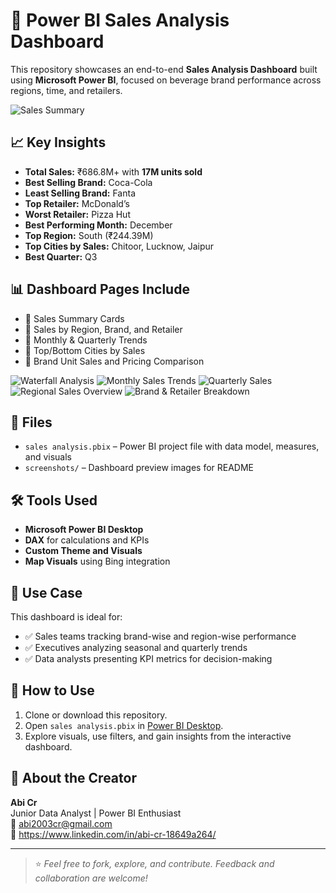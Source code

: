 # 🧃 Power BI Sales Analysis Dashboard

This repository showcases an end-to-end **Sales Analysis Dashboard** built using **Microsoft Power BI**, focused on beverage brand performance across regions, time, and retailers.

![Sales Summary](screenshots/Screenshot%20(9).png)

## 📈 Key Insights

- **Total Sales:** ₹686.8M+ with **17M units sold**
- **Best Selling Brand:** Coca-Cola
- **Least Selling Brand:** Fanta
- **Top Retailer:** McDonald’s  
- **Worst Retailer:** Pizza Hut  
- **Best Performing Month:** December  
- **Top Region:** South (₹244.39M)
- **Top Cities by Sales:** Chitoor, Lucknow, Jaipur  
- **Best Quarter:** Q3

## 📊 Dashboard Pages Include

- 🔹 Sales Summary Cards  
- 🔹 Sales by Region, Brand, and Retailer  
- 🔹 Monthly & Quarterly Trends  
- 🔹 Top/Bottom Cities by Sales  
- 🔹 Brand Unit Sales and Pricing Comparison  

![Waterfall Analysis](screenshots/Screenshot%20(10).png)
![Monthly Sales Trends](screenshots/Screenshot%20(11).png)
![Quarterly Sales](screenshots/Screenshot%20(12).png)
![Regional Sales Overview](screenshots/Screenshot%20(13).png)
![Brand & Retailer Breakdown](screenshots/Screenshot%20(14).png)

## 📁 Files

- `sales analysis.pbix` – Power BI project file with data model, measures, and visuals
- `screenshots/` – Dashboard preview images for README

## 🛠 Tools Used

- **Microsoft Power BI Desktop**
- **DAX** for calculations and KPIs
- **Custom Theme and Visuals**
- **Map Visuals** using Bing integration

## 💼 Use Case

This dashboard is ideal for:

- ✅ Sales teams tracking brand-wise and region-wise performance  
- ✅ Executives analyzing seasonal and quarterly trends  
- ✅ Data analysts presenting KPI metrics for decision-making

## 📌 How to Use

1. Clone or download this repository.
2. Open `sales analysis.pbix` in [Power BI Desktop](https://powerbi.microsoft.com/desktop).
3. Explore visuals, use filters, and gain insights from the interactive dashboard.

## 🙋 About the Creator

**Abi Cr**  
Junior Data Analyst | Power BI Enthusiast  
📧 abi2003cr@gmail.com  
🔗 https://www.linkedin.com/in/abi-cr-18649a264/

---

> ⭐ *Feel free to fork, explore, and contribute. Feedback and collaboration are welcome!*

